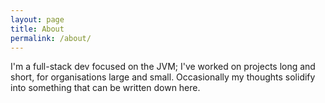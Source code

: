 ```yaml
---
layout: page
title: About
permalink: /about/
---
```


I'm a full-stack dev focused on the JVM; I've worked on projects long and short, for organisations large and small.  Occasionally my thoughts solidify into something that can be written down here.
